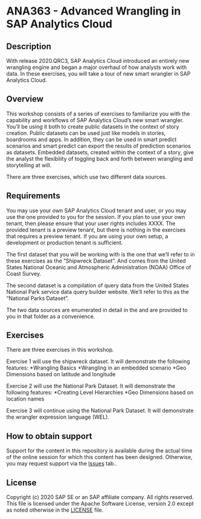 # ANA363 - Advanced Wrangling in SAP Analytics Cloud
## Description


With release 2020.QRC3, SAP Analytics Cloud introduced an entirely new wrangling engine and began a major overhaul of how analysts work with data.  In these exercises, you will take a tour of new smart wrangler in SAP Analytics Cloud.  

## Overview

This workshop consists of a series of exercises to familiarize you with the capability and workflows of SAP Analytics Cloud’s new smart wrangler.  You’ll be using it both to create public datasets in the context of story creation.  Public datasets can be used just like models in stories, boardrooms and apps.   In addition, they can be used in smart predict scenarios and smart predict can export the results of prediction scenarios as datasets.  Embedded datasets, created within the context of a story, give the analyst the flexibility of toggling back and forth between wrangling and storytelling at will.

There are three exercises, which use two different data sources.


## Requirements

You may use your own SAP Analytics Cloud tenant and user, or you may use the one provided to you for the session.  If you plan to use your own tenant, then please ensure that your user rights includes XXXX.  The provided tenant is a preview tenant, but there is nothing in the exercises that requires a preview tenant.  If you are using your own setup, a development or production tenant is sufficient.

The first dataset that you will be working with is the one that we’ll refer to in these exercises as the “Shipwreck Dataset”.  And comes from the United States National Oceanic and Atmospheric Administration (NOAA) Office of Coast Survey.  

The second dataset is a compilation of query data from the United States National Park service data query builder website.  We’ll refer to this as the “National Parks Dataset”.

The two data sources are enumerated in detail in the  and are provided to you in that folder as a convenience.






## Exercises


There are three exercises in this workshop.

Exercise 1 will use the shipwreck dataset.  It will demonstrate the following features:
*Wrangling Basics
*Wrangling in an embedded scenario
*Geo Dimensions based on latitude and longitude

Exercise 2 will use the National Park Dataset.  It will demonstrate the following features:
*Creating Level Hierarchies
*Geo Dimensions based on location names

Exercise 3 will continue using the National Park Dataset.  It will demonstrate the wrangler expression language (WEL).  



## How to obtain support

Support for the content in this repository is available during the actual time of the online session for which this content has been designed. Otherwise, you may request support via the [Issues](../../issues) tab..

## License

Copyright (c) 2020 SAP SE or an SAP affiliate company. All rights reserved. This file is licensed under the Apache Software License, version 2.0 except as noted otherwise in the [LICENSE](LICENSE) file.
